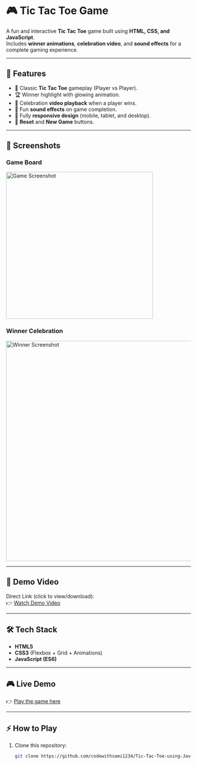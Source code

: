 # 🎮 Tic Tac Toe Game  

A fun and interactive **Tic Tac Toe** game built using **HTML, CSS, and JavaScript**.  
Includes **winner animations**, **celebration video**, and **sound effects** for a complete gaming experience.  

---

## 🚀 Features
- 🎲 Classic **Tic Tac Toe** gameplay (Player vs Player).  
- 🏆 Winner highlight with glowing animation.  
- 🎥 Celebration **video playback** when a player wins.  
- 🎵 Fun **sound effects** on game completion.  
- 📱 Fully **responsive design** (mobile, tablet, and desktop).  
- 🔄 **Reset** and **New Game** buttons.  

---

## 📸 Screenshots  

### Game Board  
<img width="400" alt="Game Screenshot" src="https://github.com/user-attachments/assets/fda70e2d-5f80-48d9-9102-1c66537f2038" />

### Winner Celebration  
<img width="600" alt="Winner Screenshot" src="https://github.com/user-attachments/assets/f9b70b39-2a35-4f5a-bcc9-53e507c2bcfe" />

---

## 🎥 Demo Video  

Direct Link (click to view/download):  
👉 [Watch Demo Video](https://github.com/user-attachments/assets/30614bb5-1f72-4cec-8622-f8290cfd503e)  

---

## 🛠️ Tech Stack
- **HTML5**  
- **CSS3** (Flexbox + Grid + Animations)  
- **JavaScript (ES6)**  

---
## 🎮 Live Demo  
👉 [Play the game here](https://codewithsami1234.github.io/Tic-Tac-Toe-using-Javascript/)  

---
## ⚡ How to Play
1. Clone this repository:
   ```bash
   git clone https://github.com/codewithsami1234/Tic-Tac-Toe-using-Javascript.git
